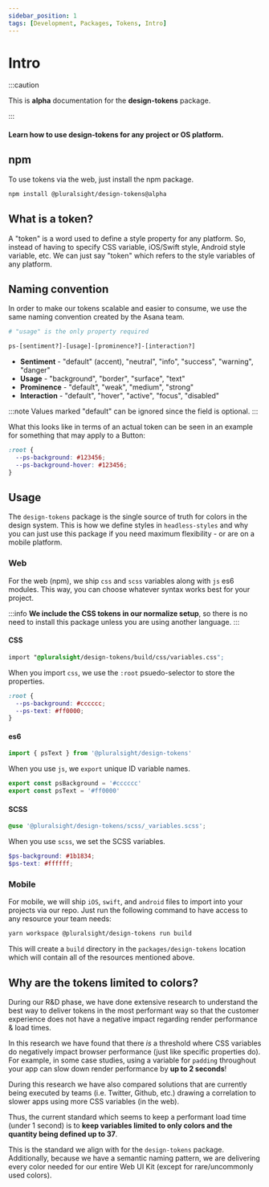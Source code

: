 ```yaml
---
sidebar_position: 1
tags: [Development, Packages, Tokens, Intro]
---
```


# Intro

:::caution

This is **alpha** documentation for the **design-tokens** package.

:::

#### Learn how to use design-tokens for any project or OS platform.

## npm

To use tokens via the web, just install the npm package.

```bash npm2yarn
npm install @pluralsight/design-tokens@alpha
```

## What is a token?

A "token" is a word used to define a style property for any platform. So, instead of having to specify CSS variable, iOS/Swift style, Android style variable, etc. We can just say "token" which refers to the style variables of any platform.

## Naming convention

In order to make our tokens scalable and easier to consume, we use the same naming convention created by the Asana team.

```bash
# "usage" is the only property required

ps-[sentiment?]-[usage]-[prominence?]-[interaction?]
```

- **Sentiment** - "default" (accent), "neutral", "info", "success", "warning", "danger"
- **Usage** - "background", "border", "surface", "text"
- **Prominence** - "default", "weak", "medium", "strong"
- **Interaction** - "default", "hover", "active", "focus", "disabled"

:::note
Values marked "default" can be ignored since the field is optional.
:::

What this looks like in terms of an actual token can be seen in an example for something that may apply to a Button:

```css title="Button example - not actual properties"
:root {
  --ps-background: #123456;
  --ps-background-hover: #123456;
}
```

## Usage

The `design-tokens` package is the single source of truth for colors in the design system. This is how we define styles in `headless-styles` and why you can just use this package if you need maximum flexibility - or are on a mobile platform.

### Web

For the web (npm), we ship `css` and `scss` variables along with `js` es6 modules. This way, you can choose whatever syntax works best for your project.

:::info
**We include the CSS tokens in our normalize setup**, so there is no need to install this package unless you are using another language.
:::

#### CSS

```css title="Alternatively importing tokens into your CSS"
import "@pluralsight/design-tokens/build/css/variables.css";
```

When you import `css`, we use the `:root` psuedo-selector to store the properties.

```css title="CSS import outcome (example)"
:root {
  --ps-background: #cccccc;
  --ps-text: #ff0000;
}
```

#### es6

```javascript title="Alternatively importing tokens into your JS"
import { psText } from '@pluralsight/design-tokens'
```

When you use `js`, we `export` unique ID variable names.

```javascript title="JS import outcome (example)"
export const psBackground = '#cccccc'
export const psText = '#ff0000'
```

#### SCSS

```scss title="Importing tokens into your SCSS"
@use '@pluralsight/design-tokens/scss/_variables.scss';
```

When you use `scss`, we set the SCSS variables.

```scss title="SCSS import outcome (example)"
$ps-background: #1b1834;
$ps-text: #ffffff;
```

### Mobile

For mobile, we will ship `iOS`, `swift`, and `android` files to import into your projects via our repo. Just run the following command to have access to any resource your team needs:

```bash
yarn workspace @pluralsight/design-tokens run build
```

This will create a `build` directory in the `packages/design-tokens` location which will contain all of the resources mentioned above.

## Why are the tokens limited to colors?

During our R&D phase, we have done extensive research to understand the best way to deliver tokens in the most performant way so that the customer experience does not have a negative impact regarding render performance & load times.

In this research we have found that there _is_ a threshold where CSS variables do negatively impact browser performance (just like specific properties do). For example, in some case studies, using a variable for `padding` throughout your app can slow down render performance by **up to 2 seconds**!

During this research we have also compared solutions that are currently being executed by teams (i.e. Twitter, Github, etc.) drawing a correlation to slower apps using more CSS variables (in the web).

Thus, the current standard which seems to keep a performant load time (under 1 second) is to **keep variables limited to only colors and the quantity being defined up to 37**.

This is the standard we align with for the `design-tokens` package. Additionally, because we have a semantic naming pattern, we are delivering every color needed for our entire Web UI Kit (except for rare/uncommonly used colors).
